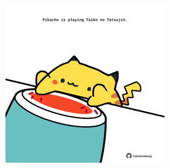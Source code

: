 <!-- built at 22/07/2021, 23:01:32 UTC -->
<p align="center">
  <img width="500" height="500" src="./ReadmeImage.svg">
</p>
